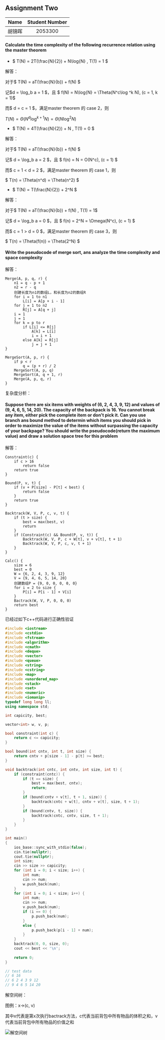 ## Assignment Two

|Name|Student Number|
|:----:|:----------:|
|胡锦晖|2053300|

#### Calculate the time complexity of the following recurrence relation using the master theorem

- $ T(N) = 2T(\frac{N}{2}) + N\log{N} , T(1) = 1 $

解答：

对于$ T(N) = aT(\frac{N}{b}) + f(N) $

记$d = \log_b a = 1 $，且 $ f(N) = N\log{N} = \Theta(N^c\log ^k N), (c = 1, k = 1)$

而$ d = c = 1 $，满足master theorem 的 case 2，则 

$T(N) = \Theta(N^d \log ^{k + 1} N) = \Theta(N\log ^2N)$

- $ T(N) = 4T(\frac{N}{2}) + N , T(1) = 0 $

解答：

对于$ T(N) = aT(\frac{N}{b}) + f(N) $

记$ d = \log_b a = 2 $，且 $ f(n) = N = O(N^c), (c = 1) $

而$ c = 1 < d = 2 $，满足master theorem 的 case 1，则

$ T(n) = \Theta(n^d) = \Theta(n^2) $

- $ T(N) = T(\frac{N}{2}) + 2^N $

解答：

对于$ T(N) = aT(\frac{N}{b}) + f(N) , T(1) = 1$

记$ d = \log_b a = 0 $，且 $ f(n) = 2^N = \Omega(N^c), (c = 1) $

而$ c = 1 > d = 0 $，满足master theorem 的 case 3，则

$ T(n) = \Theta(f(n)) = \Theta(2^N) $

#### Write the pseudocode of merge sort, ans analyze the time complexity and space complexity

解答：

```
Merge(A, p, q, r) {
    n1 = q - p + 1
    n2 = r - q
    创建长度为n1的数组L，和长度为n2的数组R
    for i = 1 to n1
        L[i] = A[p + i - 1]
    for j = 1 to n2
        R[j] = A[q + j]
    i = 1
    j = 1
    for k = p to r
        if L[i] <= R[j]
            A[k] = L[i]
            i = i + 1
        else A[k] = R[j]
            j = j + 1
}

MergeSort(A, p, r) {
    if p < r
        q = (p + r) / 2
    MergeSort(A, p, q)
    MergeSort(A, q + 1, r)
    Merge(A, p, q, r)
}
```

复杂度分析：


#### Suppose there are six items with weights of (6, 2, 4, 3, 9, 12) and values of (9, 4, 6, 5, 14, 20). The capacity of the backpack is 16. You cannot break any item, either pick the complete item or don't pick it. Can you use branch ans bound method to determin which items you should pick in order to maximize the value of the items without surpassing the capacity of your backpage? You should write the pseudocode(return the maximum value) and draw a solution space tree for this problem

解答：

```
Constraint(c) {
    if c > 16
        return false
    return true
}

Bound(P, v, t) {
    if (v + P[size] - P[t] < best) {
        return false
    }
    return true
}

Backtrack(W, V, P, c, v, t) {
    if (t > size) {
        best = max(best, v)
        return
    }
    if (Constraint(c) && Bound(P, v, t)) {
        Backtrack(W, V, P, c + W[t], v + v[t], t + 1)
        Backtrack(W, V, P, c, v, t + 1)
    }
}

Calc() {
    size = 6
    best = 0
    W = {6, 2, 4, 3, 9, 12}
    V = {9, 4, 6, 5, 14, 20}
    创建数组P = {9, 0, 0, 0, 0, 0}
    for i = 2 to size {
        P[i] = P[i - 1] + V[i]
    }
    Bactrack(W, V, P, 0, 0, 0)
    return best
}
```

已经过如下c++代码进行正确性验证

```cpp
#include <iostream>
#include <cstdio>
#include <fstream>
#include <algorithm>
#include <cmath>
#include <deque>
#include <vector>
#include <queue>
#include <string>
#include <cstring>
#include <map>
#include <unordered_map>
#include <stack>
#include <set>
#include <numeric>
#include <iomanip>
typedef long long ll;
using namespace std;

int capicity, best;

vector<int> w, v, p;

bool constraint(int c) {
    return c <= capicity;
}

bool bound(int cntv, int t, int size) {
    return cntv + p[size - 1] - p[t] >= best;
}

void backtrack(int cntc, int cntv, int size, int t) {
    if (constraint(cntc)) {
        if (t == size) {
            best = max(best, cntv);
            return;
        }
        if (bound(cntv + v[t], t + 1, size)) {
            backtrack(cntc + w[t], cntv + v[t], size, t + 1);
        }
        if (bound(cntv, t, size)) {
            backtrack(cntc, cntv, size, t + 1);
        }
    }
}

int main()
{
    ios_base::sync_with_stdio(false);
    cin.tie(nullptr);
    cout.tie(nullptr);
    int size;
    cin >> size >> capicity;
    for (int i = 0; i < size; i++) {
        int num;
        cin >> num;
        w.push_back(num);
    }
    for (int i = 0; i < size; i++) {
        int num;
        cin >> num;
        v.push_back(num);
        if (i == 0) {
            p.push_back(num);
        }
        else {
            p.push_back(p[i - 1] + num);
        }
    }
    backtrack(0, 0, size, 0);
    cout << best << '\n';
    
    return 0;
}

// test data
// 6 16
// 6 2 4 3 9 12
// 9 4 6 5 14 20
```

解空间树：

图例：x->(c, v)

其中x代表是第x次执行bactrack方法，c代表当前背包中所有物品的体积之和，v代表当前背包中所有物品的价值之和

![解空间树](./Resources/tree_space.jpg)

